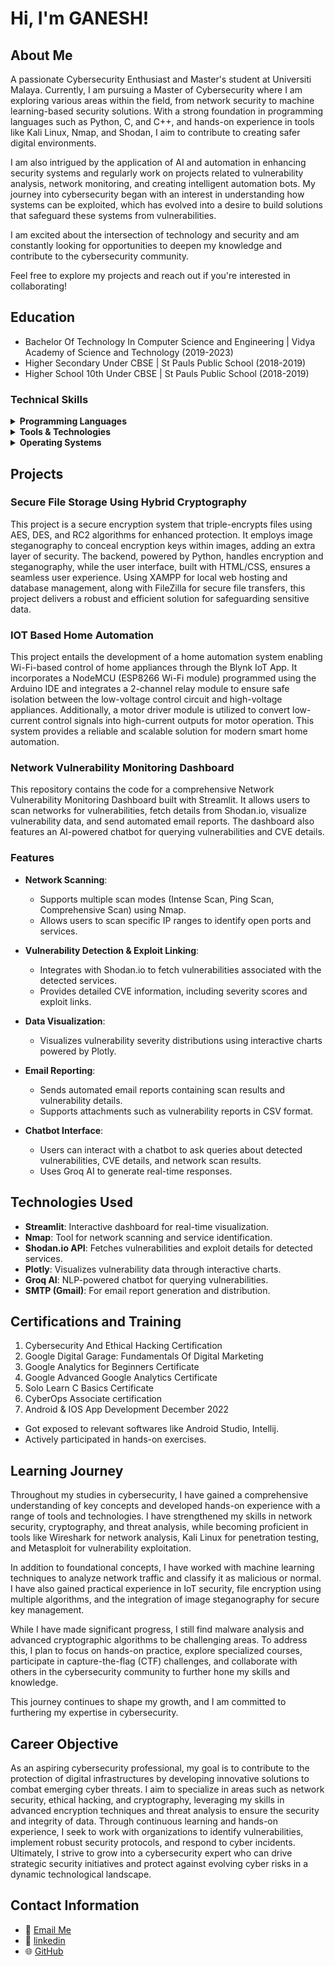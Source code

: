 # Hi, I'm GANESH!

## About Me
A passionate Cybersecurity Enthusiast and Master's student at Universiti Malaya. Currently, I am pursuing a Master of Cybersecurity where I am exploring various areas within the field, from network security to machine learning-based security solutions. With a strong foundation in programming languages such as Python, C, and C++, and hands-on experience in tools like Kali Linux, Nmap, and Shodan, I aim to contribute to creating safer digital environments.

I am also intrigued by the application of AI and automation in enhancing security systems and regularly work on projects related to vulnerability analysis, network monitoring, and creating intelligent automation bots. My journey into cybersecurity began with an interest in understanding how systems can be exploited, which has evolved into a desire to build solutions that safeguard these systems from vulnerabilities.

I am excited about the intersection of technology and security and am constantly looking for opportunities to deepen my knowledge and contribute to the cybersecurity community.

Feel free to explore my projects and reach out if you're interested in collaborating!
## Education
- Bachelor Of Technology In Computer Science and Engineering | Vidya Academy of Science and Technology (2019-2023)								       		
- Higher Secondary Under CBSE | St Pauls Public School (2018-2019)	 			        		
- Higher School 10th Under CBSE | St Pauls Public School (2018-2019)

### Technical Skills

<details>
  <summary><strong>Programming Languages</strong></summary>
  <ul>
    <li>C</li>
    <li>C++</li>
    <li>Python</li>
  </ul>
</details>

<details>
  <summary><strong>Tools & Technologies</strong></summary>
  <ul>
    <li>Eclipse</li>
    <li>Android Studio</li>
    <li>Kali Linux</li>
    <li>VM VirtualBox</li>
    <li>Microsoft Office</li>
  </ul>
</details>

<details>
  <summary><strong>Operating Systems</strong></summary>
  <ul>
    <li>Linux Shell</li>
  </ul>
</details>


## Projects
### Secure File Storage Using Hybrid Cryptography 

This project is a secure encryption system that triple-encrypts files using AES, DES, and RC2 algorithms for enhanced protection. It employs image steganography to conceal encryption keys within images, adding an extra layer of security. The backend, powered by Python, handles encryption and steganography, while the user interface, built with HTML/CSS, ensures a seamless user experience. Using XAMPP for local web hosting and database management, along with FileZilla for secure file transfers, this project delivers a robust and efficient solution for safeguarding sensitive data.

### IOT Based Home Automation

This project entails the development of a home automation system enabling Wi-Fi-based control of home appliances through the Blynk IoT App. It incorporates a NodeMCU (ESP8266 Wi-Fi module) programmed using the Arduino IDE and integrates a 2-channel relay module to ensure safe isolation between the low-voltage control circuit and high-voltage appliances. Additionally, a motor driver module is utilized to convert low-current control signals into high-current outputs for motor operation. This system provides a reliable and scalable solution for modern smart home automation.

### Network Vulnerability Monitoring Dashboard

This repository contains the code for a comprehensive Network Vulnerability Monitoring Dashboard built with Streamlit. It allows users to scan networks for vulnerabilities, fetch details from Shodan.io, visualize vulnerability data, and send automated email reports. The dashboard also features an AI-powered chatbot for querying vulnerabilities and CVE details.

### Features

- **Network Scanning**: 
  - Supports multiple scan modes (Intense Scan, Ping Scan, Comprehensive Scan) using Nmap.
  - Allows users to scan specific IP ranges to identify open ports and services.

- **Vulnerability Detection & Exploit Linking**: 
  - Integrates with Shodan.io to fetch vulnerabilities associated with the detected services.
  - Provides detailed CVE information, including severity scores and exploit links.

- **Data Visualization**: 
  - Visualizes vulnerability severity distributions using interactive charts powered by Plotly.

- **Email Reporting**: 
  - Sends automated email reports containing scan results and vulnerability details.
  - Supports attachments such as vulnerability reports in CSV format.

- **Chatbot Interface**:
  - Users can interact with a chatbot to ask queries about detected vulnerabilities, CVE details, and network scan results.
  - Uses Groq AI to generate real-time responses.

## Technologies Used

- **Streamlit**: Interactive dashboard for real-time visualization.
- **Nmap**: Tool for network scanning and service identification.
- **Shodan.io API**: Fetches vulnerabilities and exploit details for detected services.
- **Plotly**: Visualizes vulnerability data through interactive charts.
- **Groq AI**: NLP-powered chatbot for querying vulnerabilities.
- **SMTP (Gmail)**: For email report generation and distribution.

## Certifications and Training
1. Cybersecurity And Ethical Hacking Certification
2. Google Digital Garage: Fundamentals Of Digital Marketing
3. Google Analytics for Beginners Certificate
4. Google Advanced Google Analytics Certificate
5. Solo Learn C Basics Certificate
6. CyberOps Associate certification
7. Android & IOS App Development December 2022
- Got exposed to relevant softwares like Android Studio, Intellij.
- Actively participated in hands-on exercises.

## Learning Journey
Throughout my studies in cybersecurity, I have gained a comprehensive understanding of key concepts and developed hands-on experience with a range of tools and technologies. I have strengthened my skills in network security, cryptography, and threat analysis, while becoming proficient in tools like Wireshark for network analysis, Kali Linux for penetration testing, and Metasploit for vulnerability exploitation.

In addition to foundational concepts, I have worked with machine learning techniques to analyze network traffic and classify it as malicious or normal. I have also gained practical experience in IoT security, file encryption using multiple algorithms, and the integration of image steganography for secure key management.

While I have made significant progress, I still find malware analysis and advanced cryptographic algorithms to be challenging areas. To address this, I plan to focus on hands-on practice, explore specialized courses, participate in capture-the-flag (CTF) challenges, and collaborate with others in the cybersecurity community to further hone my skills and knowledge.

This journey continues to shape my growth, and I am committed to furthering my expertise in cybersecurity.

## Career Objective
 As an aspiring cybersecurity professional, my goal is to contribute to the protection of digital infrastructures by developing innovative solutions to combat emerging cyber threats. I aim to specialize in areas such as network security, ethical hacking, and cryptography, leveraging my skills in advanced encryption techniques and threat analysis to ensure the security and integrity of data. Through continuous learning and hands-on experience, I seek to work with organizations to identify vulnerabilities, implement robust security protocols, and respond to cyber incidents. Ultimately, I strive to grow into a cybersecurity expert who can drive strategic security initiatives and protect against evolving cyber risks in a dynamic technological landscape.

## Contact Information

- 📧 [Email Me](mailto:ganesharappath@gmail.com)
- 💼 [linkedin](https://www.linkedin.com/in/ganesh-subramanian-a048772a0)
- 🌐 [GitHub](https://github.com/Ganesh-A-S)

